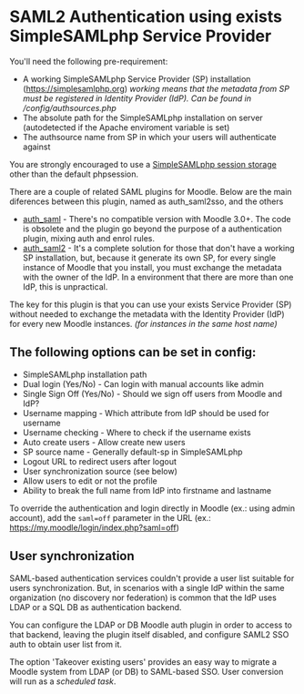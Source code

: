 # SAML2 Authentication using exists SimpleSAMLphp Service Provider

You'll need the following pre-requirement:

* A working SimpleSAMLphp Service Provider (SP) installation (https://simplesamlphp.org) _working means that the metadata from SP must be registered in Identity Provider (IdP). Can be found in /config/authsources.php_
* The absolute path for the SimpleSAMLphp installation on server (autodetected if the Apache enviroment variable is set)
* The authsource name from SP in which your users will authenticate against

You are strongly encouraged to use a [SimpleSAMLphp session storage](https://simplesamlphp.org/docs/stable/simplesamlphp-maintenance#section_2) other than the default phpsession.

There are a couple of related SAML plugins for Moodle. Below are the main diferences between this plugin, named as auth_saml2sso, and the others

* [auth_saml](https://moodle.org/plugins/auth_saml) - There's no compatible version with Moodle 3.0+. The code is obsolete and the plugin go beyond the purpose of a authentication plugin, mixing auth and enrol rules.
* [auth_saml2](https://moodle.org/plugins/auth_saml2) - It's a complete solution for those that don't have a working SP installation, but, because it generate its own SP, for every single instance of Moodle that you install, you must exchange the metadata with the owner of the IdP. In a environment that there are more than one IdP, this is unpractical.

The key for this plugin is that you can use your exists Service Provider (SP) without needed to exchange the metadata with the Identity Provider (IdP) for every new Moodle instances. _(for instances in the same host name)_

## The following options can be set in config:

* SimpleSAMLphp installation path
* Dual login (Yes/No) - Can login with manual accounts like admin
* Single Sign Off (Yes/No) - Should we sign off users from Moodle and IdP?
* Username mapping - Which attribute from IdP should be used for username
* Username checking - Where to check if the username exists
* Auto create users - Allow create new users
* SP source name - Generally default-sp in SimpleSAMLphp
* Logout URL to redirect users after logout
* User synchronization source (see below)
* Allow users to edit or not the profile
* Ability to break the full name from IdP into firstname and lastname

To override the authentication and login directly in Moodle (ex.: using admin account), add the `saml=off` parameter in the URL (ex.: https://my.moodle/login/index.php?saml=off)

## User synchronization

SAML-based authentication services couldn't provide a user list suitable for users synchronization. But, in scenarios with a single IdP within the same organization (no discovery nor federation) is common that the IdP uses LDAP or a SQL DB as authentication backend.

You can configure the LDAP or DB Moodle auth plugin in order to access to that backend, leaving the plugin itself disabled, and configure SAML2 SSO auth to obtain user list from it.

The option 'Takeover existing users' provides an easy way to migrate  a Moodle system from LDAP (or DB) to SAML-based SSO. User conversion will run as a *scheduled task*.
